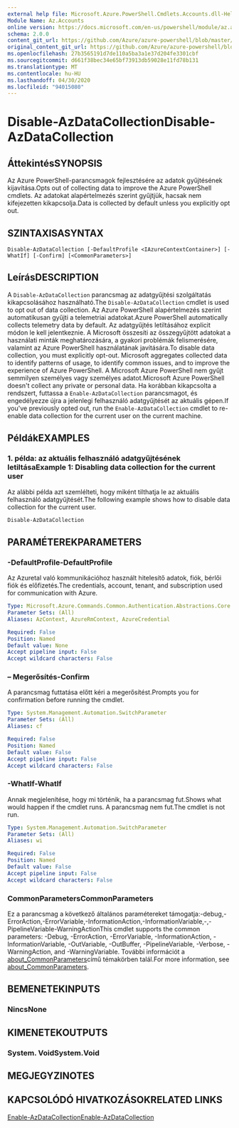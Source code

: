 ```yaml
---
external help file: Microsoft.Azure.PowerShell.Cmdlets.Accounts.dll-Help.xml
Module Name: Az.Accounts
online version: https://docs.microsoft.com/en-us/powershell/module/az.accounts/disable-azdatacollection
schema: 2.0.0
content_git_url: https://github.com/Azure/azure-powershell/blob/master/src/Accounts/Accounts/help/Disable-AzDataCollection.md
original_content_git_url: https://github.com/Azure/azure-powershell/blob/master/src/Accounts/Accounts/help/Disable-AzDataCollection.md
ms.openlocfilehash: 27b3565191d7de110a5ba3a1e37d204fe3301cbf
ms.sourcegitcommit: d661f38bec34e65bf73913db59028e11fd78b131
ms.translationtype: MT
ms.contentlocale: hu-HU
ms.lasthandoff: 04/30/2020
ms.locfileid: "94015080"
---
```

# <span data-ttu-id="57ff5-101">Disable-AzDataCollection</span><span class="sxs-lookup"><span data-stu-id="57ff5-101">Disable-AzDataCollection</span></span>

## <span data-ttu-id="57ff5-102">Áttekintés</span><span class="sxs-lookup"><span data-stu-id="57ff5-102">SYNOPSIS</span></span>
<span data-ttu-id="57ff5-103">Az Azure PowerShell-parancsmagok fejlesztésére az adatok gyűjtésének kijavítása.</span><span class="sxs-lookup"><span data-stu-id="57ff5-103">Opts out of collecting data to improve the Azure PowerShell cmdlets.</span></span> <span data-ttu-id="57ff5-104">Az adatokat alapértelmezés szerint gyűjtjük, hacsak nem kifejezetten kikapcsolja.</span><span class="sxs-lookup"><span data-stu-id="57ff5-104">Data is collected by default unless you explicitly opt out.</span></span>

## <span data-ttu-id="57ff5-105">SZINTAXISA</span><span class="sxs-lookup"><span data-stu-id="57ff5-105">SYNTAX</span></span>

```
Disable-AzDataCollection [-DefaultProfile <IAzureContextContainer>] [-WhatIf] [-Confirm] [<CommonParameters>]
```

## <span data-ttu-id="57ff5-106">Leírás</span><span class="sxs-lookup"><span data-stu-id="57ff5-106">DESCRIPTION</span></span>

<span data-ttu-id="57ff5-107">A `Disable-AzDataCollection` parancsmag az adatgyűjtési szolgáltatás kikapcsolásához használható.</span><span class="sxs-lookup"><span data-stu-id="57ff5-107">The `Disable-AzDataCollection` cmdlet is used to opt out of data collection.</span></span> <span data-ttu-id="57ff5-108">Az Azure PowerShell alapértelmezés szerint automatikusan gyűjti a telemetriai adatokat.</span><span class="sxs-lookup"><span data-stu-id="57ff5-108">Azure PowerShell automatically collects telemetry data by default.</span></span> <span data-ttu-id="57ff5-109">Az adatgyűjtés letiltásához explicit módon le kell jelentkeznie. A Microsoft összesíti az összegyűjtött adatokat a használati minták meghatározására, a gyakori problémák felismerésére, valamint az Azure PowerShell használatának javítására.</span><span class="sxs-lookup"><span data-stu-id="57ff5-109">To disable data collection, you must explicitly opt-out. Microsoft aggregates collected data to identify patterns of usage, to identify common issues, and to improve the experience of Azure PowerShell.</span></span> <span data-ttu-id="57ff5-110">A Microsoft Azure PowerShell nem gyűjt semmilyen személyes vagy személyes adatot.</span><span class="sxs-lookup"><span data-stu-id="57ff5-110">Microsoft Azure PowerShell doesn't collect any private or personal data.</span></span> <span data-ttu-id="57ff5-111">Ha korábban kikapcsolta a rendszert, futtassa a `Enable-AzDataCollection` parancsmagot, és engedélyezze újra a jelenlegi felhasználó adatgyűjtését az aktuális gépen.</span><span class="sxs-lookup"><span data-stu-id="57ff5-111">If you've previously opted out, run the `Enable-AzDataCollection` cmdlet to re-enable data collection for the current user on the current machine.</span></span>

## <span data-ttu-id="57ff5-112">Példák</span><span class="sxs-lookup"><span data-stu-id="57ff5-112">EXAMPLES</span></span>

### <span data-ttu-id="57ff5-113">1. példa: az aktuális felhasználó adatgyűjtésének letiltása</span><span class="sxs-lookup"><span data-stu-id="57ff5-113">Example 1: Disabling data collection for the current user</span></span>

<span data-ttu-id="57ff5-114">Az alábbi példa azt szemlélteti, hogy miként tilthatja le az aktuális felhasználó adatgyűjtését.</span><span class="sxs-lookup"><span data-stu-id="57ff5-114">The following example shows how to disable data collection for the current user.</span></span>

```powershell
Disable-AzDataCollection
```

## <span data-ttu-id="57ff5-115">PARAMÉTEREK</span><span class="sxs-lookup"><span data-stu-id="57ff5-115">PARAMETERS</span></span>

### <span data-ttu-id="57ff5-116">-DefaultProfile</span><span class="sxs-lookup"><span data-stu-id="57ff5-116">-DefaultProfile</span></span>

<span data-ttu-id="57ff5-117">Az Azuretal való kommunikációhoz használt hitelesítő adatok, fiók, bérlői fiók és előfizetés.</span><span class="sxs-lookup"><span data-stu-id="57ff5-117">The credentials, account, tenant, and subscription used for communication with Azure.</span></span>

```yaml
Type: Microsoft.Azure.Commands.Common.Authentication.Abstractions.Core.IAzureContextContainer
Parameter Sets: (All)
Aliases: AzContext, AzureRmContext, AzureCredential

Required: False
Position: Named
Default value: None
Accept pipeline input: False
Accept wildcard characters: False
```

### <span data-ttu-id="57ff5-118">– Megerősítés</span><span class="sxs-lookup"><span data-stu-id="57ff5-118">-Confirm</span></span>

<span data-ttu-id="57ff5-119">A parancsmag futtatása előtt kéri a megerősítést.</span><span class="sxs-lookup"><span data-stu-id="57ff5-119">Prompts you for confirmation before running the cmdlet.</span></span>

```yaml
Type: System.Management.Automation.SwitchParameter
Parameter Sets: (All)
Aliases: cf

Required: False
Position: Named
Default value: False
Accept pipeline input: False
Accept wildcard characters: False
```

### <span data-ttu-id="57ff5-120">-WhatIf</span><span class="sxs-lookup"><span data-stu-id="57ff5-120">-WhatIf</span></span>

<span data-ttu-id="57ff5-121">Annak megjelenítése, hogy mi történik, ha a parancsmag fut.</span><span class="sxs-lookup"><span data-stu-id="57ff5-121">Shows what would happen if the cmdlet runs.</span></span> <span data-ttu-id="57ff5-122">A parancsmag nem fut.</span><span class="sxs-lookup"><span data-stu-id="57ff5-122">The cmdlet is not run.</span></span>

```yaml
Type: System.Management.Automation.SwitchParameter
Parameter Sets: (All)
Aliases: wi

Required: False
Position: Named
Default value: False
Accept pipeline input: False
Accept wildcard characters: False
```

### <span data-ttu-id="57ff5-123">CommonParameters</span><span class="sxs-lookup"><span data-stu-id="57ff5-123">CommonParameters</span></span>

<span data-ttu-id="57ff5-124">Ez a parancsmag a következő általános paramétereket támogatja:-debug,-ErrorAction,-ErrorVariable,-InformationAction,-InformationVariable,-,-PipelineVariable-WarningAction</span><span class="sxs-lookup"><span data-stu-id="57ff5-124">This cmdlet supports the common parameters: -Debug, -ErrorAction, -ErrorVariable, -InformationAction, -InformationVariable, -OutVariable, -OutBuffer, -PipelineVariable, -Verbose, -WarningAction, and -WarningVariable.</span></span> <span data-ttu-id="57ff5-125">További információt a [about_CommonParameters](/powershell/module/microsoft.powershell.core/about/about_commonparameters)című témakörben talál.</span><span class="sxs-lookup"><span data-stu-id="57ff5-125">For more information, see [about_CommonParameters](/powershell/module/microsoft.powershell.core/about/about_commonparameters).</span></span>

## <span data-ttu-id="57ff5-126">BEMENETEK</span><span class="sxs-lookup"><span data-stu-id="57ff5-126">INPUTS</span></span>

### <span data-ttu-id="57ff5-127">Nincs</span><span class="sxs-lookup"><span data-stu-id="57ff5-127">None</span></span>

## <span data-ttu-id="57ff5-128">KIMENETEK</span><span class="sxs-lookup"><span data-stu-id="57ff5-128">OUTPUTS</span></span>

### <span data-ttu-id="57ff5-129">System. Void</span><span class="sxs-lookup"><span data-stu-id="57ff5-129">System.Void</span></span>

## <span data-ttu-id="57ff5-130">MEGJEGYZI</span><span class="sxs-lookup"><span data-stu-id="57ff5-130">NOTES</span></span>

## <span data-ttu-id="57ff5-131">KAPCSOLÓDÓ HIVATKOZÁSOK</span><span class="sxs-lookup"><span data-stu-id="57ff5-131">RELATED LINKS</span></span>

[<span data-ttu-id="57ff5-132">Enable-AzDataCollection</span><span class="sxs-lookup"><span data-stu-id="57ff5-132">Enable-AzDataCollection</span></span>](./Enable-AzDataCollection.md)
